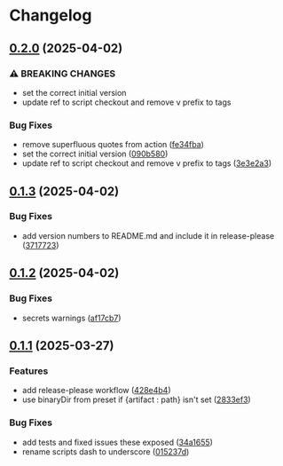 # Changelog

## [0.2.0](https://github.com/tkk2112/cmake-builder/compare/0.1.3...0.2.0) (2025-04-02)


### ⚠ BREAKING CHANGES

* set the correct initial version
* update ref to script checkout and remove v prefix to tags

### Bug Fixes

* remove superfluous quotes from action ([fe34fba](https://github.com/tkk2112/cmake-builder/commit/fe34fba5425f2f8e4561ca9fdc07374f6b449670))
* set the correct initial version ([090b580](https://github.com/tkk2112/cmake-builder/commit/090b580dc46eed84238950bd686beb169ea446aa))
* update ref to script checkout and remove v prefix to tags ([3e3e2a3](https://github.com/tkk2112/cmake-builder/commit/3e3e2a35f42502d08bbbec8506a57e5cc2fdc567))

## [0.1.3](https://github.com/tkk2112/cmake-builder/compare/v0.1.2...v0.1.3) (2025-04-02)


### Bug Fixes

* add version numbers to README.md and include it in release-please ([3717723](https://github.com/tkk2112/cmake-builder/commit/37177233d6433408ce17b47cde86117d81798e17))

## [0.1.2](https://github.com/tkk2112/cmake-builder/compare/v0.1.1...v0.1.2) (2025-04-02)


### Bug Fixes

* secrets warnings ([af17cb7](https://github.com/tkk2112/cmake-builder/commit/af17cb7fa0c44337b7f1e86500465e06d63bbf1f))

## [0.1.1](https://github.com/tkk2112/cmake-builder/compare/v0.1.0...v0.1.1) (2025-03-27)


### Features

* add release-please workflow ([428e4b4](https://github.com/tkk2112/cmake-builder/commit/428e4b46ad0a71445e33debffef76e5bf013d63b))
* use binaryDir from preset if {artifact : path} isn't set ([2833ef3](https://github.com/tkk2112/cmake-builder/commit/2833ef30844d7658b26ae367a3b6af5d13c9f47a))


### Bug Fixes

* add tests and fixed issues these exposed ([34a1655](https://github.com/tkk2112/cmake-builder/commit/34a16557e745efba32c99006f904fa64fea495ae))
* rename scripts dash to underscore ([015237d](https://github.com/tkk2112/cmake-builder/commit/015237de5ce57b4ed9648401faf5b0c88ccc6e33))
